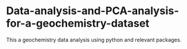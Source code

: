 # Data-analysis-and-PCA-analysis-for-a-geochemistry-dataset
This a geochemistry data analysis using python and relevant packages.
